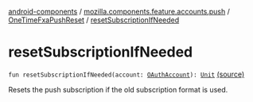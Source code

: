 [android-components](../../index.md) / [mozilla.components.feature.accounts.push](../index.md) / [OneTimeFxaPushReset](index.md) / [resetSubscriptionIfNeeded](./reset-subscription-if-needed.md)

# resetSubscriptionIfNeeded

`fun resetSubscriptionIfNeeded(account: `[`OAuthAccount`](../../mozilla.components.concept.sync/-o-auth-account/index.md)`): `[`Unit`](https://kotlinlang.org/api/latest/jvm/stdlib/kotlin/-unit/index.html) [(source)](https://github.com/mozilla-mobile/android-components/blob/master/components/feature/accounts-push/src/main/java/mozilla/components/feature/accounts/push/FxaPushSupportFeature.kt#L317)

Resets the push subscription if the old subscription format is used.

